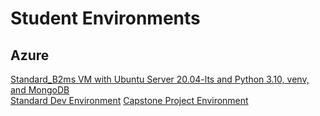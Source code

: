 # Student Environments

## Azure

[Standard_B2ms VM with Ubuntu Server 20.04-lts and Python 3.10, venv, and MongoDB](./setup-Standard_B2ms-Ubuntu_20.04-mongoDB-python3.10/)  
[Standard Dev Environment](./setup-Standard_B2ms-Ubuntu_20.04/)
[Capstone Project Environment](./capstone-env/)
